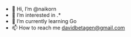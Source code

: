 - 👋 Hi, I’m @naikorn
- 👀 I’m interested in .*
- 🌱 I’m currently learning Go
- 📫 How to reach me davidbetagen@gmail.com

<!---
naikorn/naikorn is a ✨ special ✨ repository because its `README.md` (this file) appears on your GitHub profile.
You can click the Preview link to take a look at your changes.
--->
